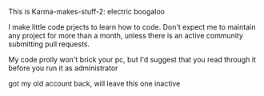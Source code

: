 This is Karma-makes-stuff-2: electric boogaloo

I make little code prjects to learn how to code.
Don't expect me to maintain any project for more than a month, unless there is an active community submitting pull requests.

My code prolly won't brick your pc, but I'd suggest that you read through it before you run it as administrator

got my old account back, will leave this one inactive

<!---
Karma-makes-stuff-2/Karma-makes-stuff-2 is a ✨ special ✨ repository because its `README.md` (this file) appears on your GitHub profile.
You can click the Preview link to take a look at your changes.
--->
